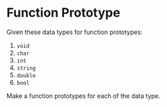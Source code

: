 # Function Prototype

Given these data types for function prototypes:
1. `void`
2. `char`
3. `int`
4. `string`
5. `double`
6. `bool`

Make a function prototypes for each of the data type.

<!-- 
## Some Possible Solutions:
```c++
// Function Declarations
void swap(int & a, int & b);
char getLetter();
int total(int, int);
string getName();
double sumScores(double scores[], int size);
bool isOdd(int);
``` -->
